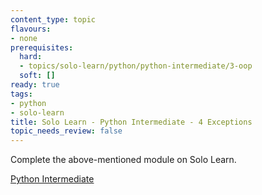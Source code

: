 ```yaml
---
content_type: topic
flavours:
- none
prerequisites:
  hard:
  - topics/solo-learn/python/python-intermediate/3-oop
  soft: []
ready: true
tags:
- python
- solo-learn
title: Solo Learn - Python Intermediate - 4 Exceptions
topic_needs_review: false
---
```


Complete the above-mentioned module on Solo Learn.

[Python Intermediate](https://www.sololearn.com/learn/courses/python-intermediate)